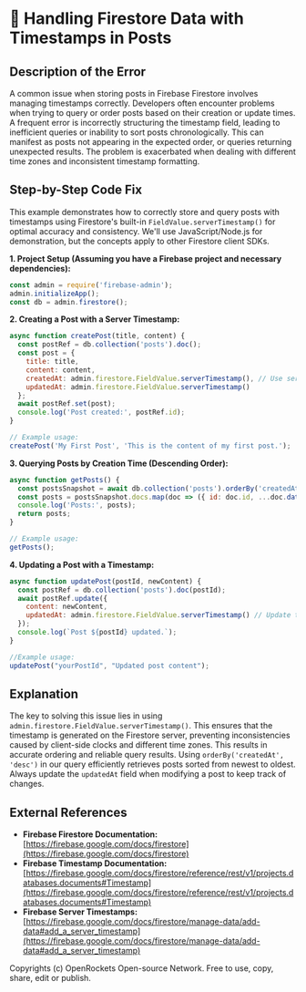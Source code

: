 # 🐞 Handling Firestore Data with Timestamps in Posts


## Description of the Error

A common issue when storing posts in Firebase Firestore involves managing timestamps correctly.  Developers often encounter problems when trying to query or order posts based on their creation or update times.  A frequent error is incorrectly structuring the timestamp field, leading to inefficient queries or inability to sort posts chronologically.  This can manifest as posts not appearing in the expected order, or queries returning unexpected results. The problem is exacerbated when dealing with different time zones and inconsistent timestamp formatting.


## Step-by-Step Code Fix

This example demonstrates how to correctly store and query posts with timestamps using Firestore's built-in `FieldValue.serverTimestamp()` for optimal accuracy and consistency.  We'll use JavaScript/Node.js for demonstration, but the concepts apply to other Firestore client SDKs.


**1. Project Setup (Assuming you have a Firebase project and necessary dependencies):**

```javascript
const admin = require('firebase-admin');
admin.initializeApp();
const db = admin.firestore();
```

**2. Creating a Post with a Server Timestamp:**

```javascript
async function createPost(title, content) {
  const postRef = db.collection('posts').doc();
  const post = {
    title: title,
    content: content,
    createdAt: admin.firestore.FieldValue.serverTimestamp(), // Use server timestamp
    updatedAt: admin.firestore.FieldValue.serverTimestamp()
  };
  await postRef.set(post);
  console.log('Post created:', postRef.id);
}

// Example usage:
createPost('My First Post', 'This is the content of my first post.');
```

**3. Querying Posts by Creation Time (Descending Order):**

```javascript
async function getPosts() {
  const postsSnapshot = await db.collection('posts').orderBy('createdAt', 'desc').get();
  const posts = postsSnapshot.docs.map(doc => ({ id: doc.id, ...doc.data() }));
  console.log('Posts:', posts);
  return posts;
}

// Example usage:
getPosts();
```

**4. Updating a Post with a Timestamp:**

```javascript
async function updatePost(postId, newContent) {
  const postRef = db.collection('posts').doc(postId);
  await postRef.update({
    content: newContent,
    updatedAt: admin.firestore.FieldValue.serverTimestamp() // Update timestamp
  });
  console.log(`Post ${postId} updated.`);
}

//Example usage:
updatePost("yourPostId", "Updated post content");
```


## Explanation

The key to solving this issue lies in using `admin.firestore.FieldValue.serverTimestamp()`. This ensures that the timestamp is generated on the Firestore server, preventing inconsistencies caused by client-side clocks and different time zones.  This results in accurate ordering and reliable query results.  Using `orderBy('createdAt', 'desc')` in our query efficiently retrieves posts sorted from newest to oldest.  Always update the `updatedAt` field when modifying a post to keep track of changes.

## External References

* **Firebase Firestore Documentation:** [https://firebase.google.com/docs/firestore](https://firebase.google.com/docs/firestore)
* **Firebase Timestamp Documentation:** [https://firebase.google.com/docs/firestore/reference/rest/v1/projects.databases.documents#Timestamp](https://firebase.google.com/docs/firestore/reference/rest/v1/projects.databases.documents#Timestamp)
* **Firebase Server Timestamps:**  [https://firebase.google.com/docs/firestore/manage-data/add-data#add_a_server_timestamp](https://firebase.google.com/docs/firestore/manage-data/add-data#add_a_server_timestamp)


Copyrights (c) OpenRockets Open-source Network. Free to use, copy, share, edit or publish.

